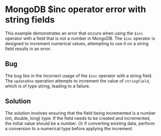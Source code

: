 # MongoDB $inc operator error with string fields
This example demonstrates an error that occurs when using the `$inc` operator with a field that is not a number in MongoDB.  The `$inc` operator is designed to increment numerical values, attempting to use it on a string field results in an error.

## Bug
The bug lies in the incorrect usage of the `$inc` operator with a string field. The `updateOne` operation attempts to increment the value of `stringField`, which is of type string, leading to a failure.

## Solution
The solution involves ensuring that the field being incremented is a number (int, double, long) type.  If the field needs to be created and incremented, the initial value should be a number.  Or if converting existing data, perform a conversion to a numerical type before applying the increment.
